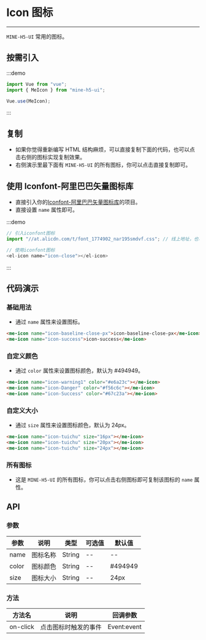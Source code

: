 # Icon 图标

---

`MINE-H5-UI` 常用的图标。

## 按需引入

:::demo

```JavaScript
import Vue from "vue";
import { MeIcon } from "mine-h5-ui";

Vue.use(MeIcon);
```

:::

## 复制

- 如果你觉得重新编写 HTML 结构麻烦，可以直接复制下面的代码，也可以点击右侧的图标实现复制效果。
- 右侧演示里最下面有 `MINE-H5-UI` 的所有图标，你可以点击直接复制即可。

## 使用 Iconfont-阿里巴巴矢量图标库

- 直接引入你的[Iconfont-阿里巴巴矢量图标库](https://www.iconfont.cn/)的项目。
- 直接设置 `name` 属性即可。

:::demo

```JavaScript
// 引入iconfont图标
import "//at.alicdn.com/t/font_1774902_nar195smdvf.css"; // 线上地址，也可以使用线下文件

// 使用iconfont图标
<el-icon name="icon-close"></el-icon>
```

:::

## 代码演示

### 基础用法

- 通过 `name` 属性来设置图标。

```HTML
<me-icon name="icon-baseline-close-px">icon-baseline-close-px</me-icon>
<me-icon name="icon-success">icon-success</me-icon>
```

### 自定义颜色

- 通过 `color` 属性来设置图标颜色，默认为 #494949。

```HTML
<me-icon name="icon-warning1" color="#e6a23c"></me-icon>
<me-icon name="icon-Danger" color="#f56c6c"></me-icon>
<me-icon name="icon-Success" color="#67c23a"></me-icon>
```

### 自定义大小

- 通过 `size` 属性来设置图标颜色，默认为 24px。

```HTML
<me-icon name="icon-tuichu" size="16px"></me-icon>
<me-icon name="icon-tuichu" size="20px"></me-icon>
<me-icon name="icon-tuichu" size="24px"></me-icon>
```

### 所有图标

- 这是 `MINE-H5-UI` 的所有图标，你可以点击右侧图标即可复制该图标的 `name` 属性。

## API

### 参数

| 参数  | 说明     | 类型   | 可选值 | 默认值  |
| ----- | -------- | ------ | ------ | ------- |
| name  | 图标名称 | String | --     | --      |
| color | 图标颜色 | String | --     | #494949 |
| size  | 图标大小 | String | --     | 24px    |

### 方法

| 方法名   | 说明                 | 回调参数    |
| -------- | -------------------- | ----------- |
| on-click | 点击图标时触发的事件 | Event:event |
